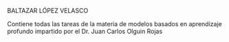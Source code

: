 BALTAZAR LÓPEZ VELASCO 

Contiene todas las tareas de la materia de modelos basados en aprendizaje profundo impartido por el Dr. Juan Carlos Olguin Rojas
